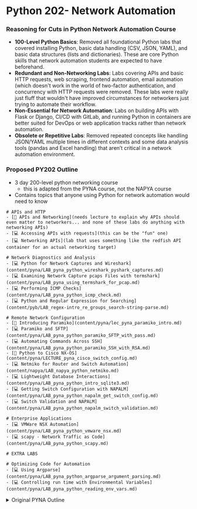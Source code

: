 # Python 202- Network Automation 

### Reasoning for Cuts in Python Network Automation Course

- **100-Level Python Basics**: Removed all foundational Python labs that covered installing Python, basic data handling (CSV, JSON, YAML), and basic data structures (lists and dictionaries). These are core Python skills that network automation students are expected to have beforehand.
- **Redundant and Non-Networking Labs**: Labs covering APIs and basic HTTP requests, web scraping, frontend automation, email automation (which doesn't work in the world of two-factor authentication, and concurrency with HTTP requests were removed. These labs were really just fluff that wouldn't have improved circumstances for networkers just trying to automate their workflow.
- **Non-Essential for Network Automation**: Labs on building APIs with Flask or Django, CI/CD with GitLab, and running Python in containers are better suited for DevOps or web application tracks rather than network automation. 
- **Obsolete or Repetitive Labs**: Removed repeated concepts like handling JSON/YAML multiple times in different contexts and some data analysis tools (pandas and Excel handling) that aren’t critical in a network automation environment.

### Proposed PY202 Outline
- 3 day 200-level python networking course
  - this is adapted from the PYNA course, not the NAPYA course 
- Contains topics that anyone using Python for network automation would need to know

```
# APIs and HTTP
- [💬 APIs and Networking](needs lecture to explain why APIs should even matter to networkers... and none of these labs do anything with networking APIs)
- [💻 Accessing APIs with requests](this can be the "fun" one)
- [💻 Networking APIs](lab that uses something like the redfish API container for an actual networking target)

# Network Diagnostics and Analysis
- [💻 Python for Network Captures and Wireshark](content/pyna/LAB_pyna_python_wireshark_pyshark_captures.md)
- [💻 Examining Network Capture pcaps Files with termshark](content/pyna/LAB_pyna_using_termshark_for_pcap.md)
- [💻 Performing ICMP Checks](content/pyna/LAB_pyna_python_icmp_check.md)
- [💻 Python and Regular Expression for Searching](content/pyb/LAB_regex-intro_re_groups_search-string-parse.md)

# Remote Network Configuration
- [💬 Introducing Paramiko](content/pyna/lec_pyna_paramiko_intro.md)
- [💻 Paramiko and SFTP](content/pyna/LAB_pyna_python_paramiko_SFTP_with_pass.md)
- [💻 Automating Commands Across SSH](content/pyna/LAB_pyna_python_paramiko_SSH_with_RSA.md)
- [💬 Python to Cisco NX-OS](content/pyna/LECTURE_pyna_cisco_switch_config.md)
- [💻 Netmiko for Router and Switch Automation](content/napya/LAB_napya_python_netmiko.md)
- [💻 Lightweight Database Interactions](content/pyna/LAB_pyna_python_intro_sqlite3.md)
- [💻 Getting Switch Configuration with NAPALM](content/pyna/LAB_pyna_python_napalm_get_switch_config.md)
- [💻 Switch Validation and NAPALM](content/pyna/LAB_pyna_python_napalm_switch_validation.md)

# Enterprise Applications
- [💻 VMWare NSX Automation](content/pyna/LAB_pyna_python_vmware_nsx.md)
- [💻 scapy - Network Traffic as Code](content/pyna/LAB_pyna_python_scapy.md)

# EXTRA LABS

# Optimizing Code for Automation
- [💻 Using Argparse](content/pyna/LAB_pyna_python_argparse_argument_parsing.md)
- [💻 Controlling run time with Environmental Variables](content/pyna/LAB_pyna_python_reading_env_vars.md)
```

<details>
<summary>Original PYNA Outline</summary>

```
# Python
- [💻 Installing Python](content/pyb/LAB_install_apt_install-python.md)

# Data and File Manipulation
- [💻 Read from Files](content/pyna/LAB_pyna_python_local_files_json.md)
- [💻 Python Data to JSON](content/api/LAB_api_python_reading_local_json_hitchhikers.md)
- [💻 Python Data to YAML](content/pyna/LAB_pyna_python_working_with_yaml_hitchhikers.md)
- [💻 Pandas dataframes with Excel, csv, json, HTML and beyond](content/pyna/LAB_pyna_pandas_dataframes_advanced.md)
- [💻 CSV data - Standard Library and pandas dataframes](content/pyna/LAB_pyna_csv_pandas.md)
- [💻 List and Dict Modeling](content/api/LAB_api_list_and_dict_modeling_rpg.md)

# APIs and HTTP
- [💻 Interacting with APIs](content/pyna/LAB_pyna_python_pandas_api_norad.md)
- [💻 APIs, pip, and requests](content/pyna/LAB_pyna_python_rest_api_spacex.md)
- [💻 Restful Open APIS with Standard Library](content/pyna/LAB_pyna_python_astros_on_ISS_api.md)
- [💻 Restful Open APIS with requests](content/pyna/LAB_pyna_python_astros_on_ISS_api_requests.md)

# Troubleshooting
- [💻 Python for Network Captures and Wireshark](content/pyna/LAB_pyna_python_wireshark_pyshark_captures.md)
- [💻 Examining Network Capture pcaps Files with termshark](content/pyna/LAB_pyna_using_termshark_for_pcap.md)

# ICMP (ping)
- [💻 Performing ICMP Checks](content/pyna/LAB_pyna_python_icmp_check.md)

# Automating Email
- [💻 Automating SMTP](content/pyna/LAB_pyna_python_sending_email_SMTP.md)
- [💻 Exploring Network Interfaces](content/pyb/LAB_networking_pip_netifaces_explore-network-interfaces.md)

# Front End Web Calls
- [💻 Web Scraping Data with Beautiful Soup](content/pyna/LAB_pyna_webscraping_bsoup.md)
- [💬 Automating Front-End Web Forms](content/pyna/LECTURE_pyna_python_selenium_web_scraping.md)

# Connecting with Python
- [💻 Python Telnet Client](content/pyna/LAB_pyna_python_telnetlib.md)
- [💬 Introducing Paramiko](content/pyna/lec_pyna_paramiko_intro.md)
- [💻 Paramiko and SFTP](content/pyna/LAB_pyna_python_paramiko_SFTP_with_pass.md)
- [💻 Automating Commands Across SSH](content/pyna/LAB_pyna_python_paramiko_SSH_with_RSA.md)

# Python and Network Devices
- [💬 Python to Cisco NX-OS](content/pyna/LECTURE_pyna_cisco_switch_config.md)
- [💻 Netmiko for Router and Switch Automation](content/napya/LAB_napya_python_netmiko.md)
- [💻 Lightweight Database Interactions](content/pyna/LAB_pyna_python_intro_sqlite3.md)

# NAPALM
- [💻 Getting Switch Configuration with NAPALM](content/pyna/LAB_pyna_python_napalm_get_switch_config.md)
- [💻 Switch Validation and NAPALM](content/pyna/LAB_pyna_python_napalm_switch_validation.md)

# Building APIs
- [💻 Building APIs with Python Flask](content/pyna/LAB_pyna_python_intro_to_flask.md)
- [💻 Intro to Building Django Apps](content/django/LAB_django_python_intro_to_django.md)

# CI/CD Automation
- [💬 Introduction to CI CD with GitLab](content/pyna/LECTURE_pyna_python_intro_to_cicd_gitlab.md)
- [💻 Running Python in a Container](content/pyna/LAB_pyna_running_python_in_docker_container.md)
- [💬 CI CD with Python, Webhooks, and GitLab Runner](content/pyna/LECTURE_pyna_python_cicd_gitlab_runner_webhook.md)
- [💻 Lifecycling a Python App with GitLab](content/pyna/LAB_pyna_gitlab_python_ci_cd.md)

# Testing
- [💻 Testing Code with PyTest](content/pyb/LAB_code-testing_pytest_assert_pytest-verify-code.md)

# Optimizing Code for Automation
- [💻 Using Argparse](content/pyna/LAB_pyna_python_argparse_argument_parsing.md)
- [💻 Controlling run time with Environmental Variables](content/pyna/LAB_pyna_python_reading_env_vars.md)
- [💻 Python and Regular Expression for Searching](content/pyb/LAB_regex-intro_re_groups_search-string-parse.md)

# Concurrency
- [💻 Automating HTTP Requests](content/pyna/LAB_pyna_python_thread_requests.md)
- [💻 Automating HTTP Requests with Async IO](content/pyna/LAB_pyna_python_asyncio_intro.md)

# Enterprise Applications
- [💻 VMWare NSX Automation](content/pyna/LAB_pyna_python_vmware_nsx.md)
- [💻 scapy - Network Traffic as Code](content/pyna/LAB_pyna_python_scapy.md)
```

</details>
